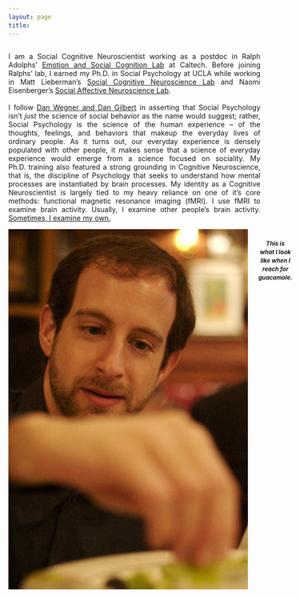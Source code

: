 ```yaml
---
layout: page
title: 
---
```


<div class="row" data-equalizer data-equalizer-mq="medium-up">
<div class="large-10 columns" data-equalizer-watch>
     <p align="justify">I am a Social Cognitive Neuroscientist working as a postdoc in Ralph Adolphs’ <a href="http://www.emotion.caltech.edu/" target="_blank">Emotion and Social Cognition Lab</a> at Caltech. Before joining Ralphs’ lab, I earned my Ph.D. in Social Psychology at UCLA while working in Matt Lieberman’s <a href="http://www.scn.ucla.edu/" target="_blank">Social Cognitive Neuroscience Lab</a> and Naomi Eisenberger’s <a href="http://sanlab.psych.ucla.edu/" target="_blank">Social Affective Neuroscience Lab</a>.<br><br>I follow <a href="http://scholar.harvard.edu/dwegner/publications/social-psychology%E2%80%93-science-human-experience" target="_blank">Dan Wegner and Dan Gilbert</a> in asserting that Social Psychology isn’t <em>just</em> the science of social behavior as the name would suggest; rather, Social Psychology is the science of the human experience – of the thoughts, feelings, and behaviors that makeup the everyday lives of ordinary people. As it turns out, our everyday experience is densely populated with other people, it makes sense that a science of everyday experience would emerge from a science focused on sociality. My Ph.D. training also featured a strong grounding in Cognitive Neuroscience, that is, the discipline of Psychology that seeks to understand how mental processes are instantiated by brain processes. My identity as a Cognitive Neuroscientist is largely tied to my heavy reliance on one of it’s core methods: functional magnetic resonance imaging (fMRI). I use fMRI to examine brain activity. Usually, I examine other people’s brain activity. <a href="http://www.spspblog.org/this-is-my-brain-on-social-cognition" target="_blank">Sometimes, I examine my own.</a></p>
</div>
<div class="large-2 columns hide-for-medium-down" data-equalizer-watch>
<img src="/public/img/spuntreach.jpg">
    <h5 align="center"><strong><small>This is what I look like when I reach for guacamole.</small></strong></h5>
</div>


